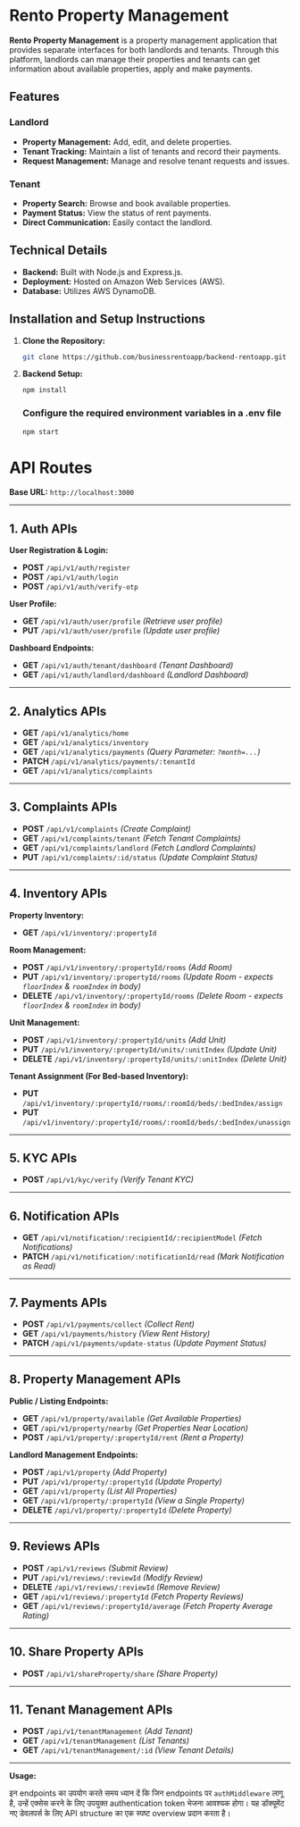 # Rento Property Management

**Rento Property Management** is a property management application that provides separate interfaces for both landlords and tenants. Through this platform, landlords can manage their properties and tenants can get information about available properties, apply and make payments.

## Features

### Landlord
- **Property Management:** Add, edit, and delete properties.
- **Tenant Tracking:** Maintain a list of tenants and record their payments.
- **Request Management:** Manage and resolve tenant requests and issues.

### Tenant
- **Property Search:** Browse and book available properties.
- **Payment Status:** View the status of rent payments.
- **Direct Communication:** Easily contact the landlord.

## Technical Details

- **Backend:** Built with Node.js and Express.js.
- **Deployment:** Hosted on Amazon Web Services (AWS).
- **Database:** Utilizes AWS DynamoDB.

## Installation and Setup Instructions

1. **Clone the Repository:**
    ```bash
    git clone https://github.com/businessrentoapp/backend-rentoapp.git
    ```
    
2. **Backend Setup:**
    ```bash
    npm install
    ```
    ### Configure the required environment variables in a .env file
    ```bash
    npm start


# API Routes

**Base URL:** `http://localhost:3000`

---

## 1. Auth APIs

**User Registration & Login:**
- **POST** `/api/v1/auth/register`
- **POST** `/api/v1/auth/login`
- **POST** `/api/v1/auth/verify-otp`

**User Profile:**
- **GET** `/api/v1/auth/user/profile`  *(Retrieve user profile)*
- **PUT** `/api/v1/auth/user/profile`  *(Update user profile)*

**Dashboard Endpoints:**
- **GET** `/api/v1/auth/tenant/dashboard`  *(Tenant Dashboard)*
- **GET** `/api/v1/auth/landlord/dashboard`  *(Landlord Dashboard)*

---

## 2. Analytics APIs

- **GET** `/api/v1/analytics/home`
- **GET** `/api/v1/analytics/inventory`
- **GET** `/api/v1/analytics/payments`  *(Query Parameter: `?month=...`)*
- **PATCH** `/api/v1/analytics/payments/:tenantId`
- **GET** `/api/v1/analytics/complaints`

---

## 3. Complaints APIs

- **POST** `/api/v1/complaints`  *(Create Complaint)*
- **GET** `/api/v1/complaints/tenant`  *(Fetch Tenant Complaints)*
- **GET** `/api/v1/complaints/landlord`  *(Fetch Landlord Complaints)*
- **PUT** `/api/v1/complaints/:id/status`  *(Update Complaint Status)*

---

## 4. Inventory APIs

**Property Inventory:**
- **GET** `/api/v1/inventory/:propertyId`

**Room Management:**
- **POST** `/api/v1/inventory/:propertyId/rooms`  *(Add Room)*
- **PUT** `/api/v1/inventory/:propertyId/rooms`  *(Update Room - expects `floorIndex` & `roomIndex` in body)*
- **DELETE** `/api/v1/inventory/:propertyId/rooms`  *(Delete Room - expects `floorIndex` & `roomIndex` in body)*

**Unit Management:**
- **POST** `/api/v1/inventory/:propertyId/units`  *(Add Unit)*
- **PUT** `/api/v1/inventory/:propertyId/units/:unitIndex`  *(Update Unit)*
- **DELETE** `/api/v1/inventory/:propertyId/units/:unitIndex`  *(Delete Unit)*

**Tenant Assignment (For Bed-based Inventory):**
- **PUT** `/api/v1/inventory/:propertyId/rooms/:roomId/beds/:bedIndex/assign`
- **PUT** `/api/v1/inventory/:propertyId/rooms/:roomId/beds/:bedIndex/unassign`

---

## 5. KYC APIs

- **POST** `/api/v1/kyc/verify`  *(Verify Tenant KYC)*

---

## 6. Notification APIs

- **GET** `/api/v1/notification/:recipientId/:recipientModel`  *(Fetch Notifications)*
- **PATCH** `/api/v1/notification/:notificationId/read`  *(Mark Notification as Read)*

---

## 7. Payments APIs

- **POST** `/api/v1/payments/collect`  *(Collect Rent)*
- **GET** `/api/v1/payments/history`  *(View Rent History)*
- **PATCH** `/api/v1/payments/update-status`  *(Update Payment Status)*

---

## 8. Property Management APIs

**Public / Listing Endpoints:**
- **GET** `/api/v1/property/available`  *(Get Available Properties)*
- **GET** `/api/v1/property/nearby`  *(Get Properties Near Location)*
- **POST** `/api/v1/property/:propertyId/rent`  *(Rent a Property)*

**Landlord Management Endpoints:**
- **POST** `/api/v1/property`  *(Add Property)*
- **PUT** `/api/v1/property/:propertyId`  *(Update Property)*
- **GET** `/api/v1/property`  *(List All Properties)*
- **GET** `/api/v1/property/:propertyId`  *(View a Single Property)*
- **DELETE** `/api/v1/property/:propertyId`  *(Delete Property)*

---

## 9. Reviews APIs

- **POST** `/api/v1/reviews`  *(Submit Review)*
- **PUT** `/api/v1/reviews/:reviewId`  *(Modify Review)*
- **DELETE** `/api/v1/reviews/:reviewId`  *(Remove Review)*
- **GET** `/api/v1/reviews/:propertyId`  *(Fetch Property Reviews)*
- **GET** `/api/v1/reviews/:propertyId/average`  *(Fetch Property Average Rating)*

---

## 10. Share Property APIs

- **POST** `/api/v1/shareProperty/share`  *(Share Property)*

---

## 11. Tenant Management APIs

- **POST** `/api/v1/tenantManagement`  *(Add Tenant)*
- **GET** `/api/v1/tenantManagement`  *(List Tenants)*
- **GET** `/api/v1/tenantManagement/:id`  *(View Tenant Details)*

---

**Usage:**

इन endpoints का उपयोग करते समय ध्यान दें कि जिन endpoints पर `authMiddleware` लागू है, उन्हें एक्सेस करने के लिए उपयुक्त authentication token भेजना आवश्यक होगा। यह डॉक्यूमेंट नए डेवलपर्स के लिए API structure का एक स्पष्ट overview प्रदान करता है।
